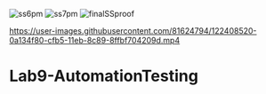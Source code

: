 ![ss6pm](https://user-images.githubusercontent.com/81624794/122407956-95d8ac00-cfb4-11eb-8aae-82004916245d.png)
![ss7pm](https://user-images.githubusercontent.com/81624794/122407974-996c3300-cfb4-11eb-9197-77211146adb0.png)
![finalSSproof](https://user-images.githubusercontent.com/81624794/122407986-9b35f680-cfb4-11eb-8414-8739d1c8d2de.png)


https://user-images.githubusercontent.com/81624794/122408520-0a134f80-cfb5-11eb-8c89-8ffbf704209d.mp4

# Lab9-AutomationTesting
